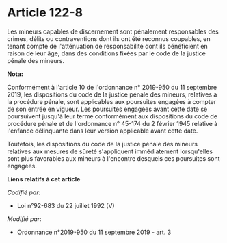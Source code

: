 # Article 122-8

Les mineurs capables de discernement sont pénalement responsables des crimes, délits ou contraventions dont ils ont été
reconnus coupables, en tenant compte de l'atténuation de responsabilité dont ils bénéficient en raison de leur âge, dans des
conditions fixées par le code de la justice pénale des mineurs.

**Nota:**

Conformément à l'article 10 de l'ordonnance n° 2019-950 du 11 septembre 2019, les dispositions du code de la justice pénale
des mineurs, relatives à la procédure pénale, sont applicables aux poursuites engagées à compter de son entrée en vigueur.
Les poursuites engagées avant cette date se poursuivent jusqu'à leur terme conformément aux dispositions du code de procédure
pénale et de l'ordonnance n° 45-174 du 2 février 1945 relative à l'enfance délinquante dans leur version applicable avant
cette date.

Toutefois, les dispositions du code de la justice pénale des mineurs relatives aux mesures de sûreté s'appliquent
immédiatement lorsqu'elles sont plus favorables aux mineurs à l'encontre desquels ces poursuites sont engagées.

**Liens relatifs à cet article**

_Codifié par_:

  - Loi n°92-683 du 22 juillet 1992 (V)

_Modifié par_:

  - Ordonnance n°2019-950 du 11 septembre 2019 - art. 3
